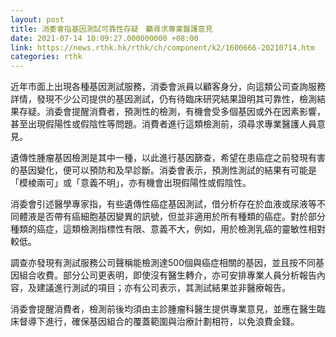 ```yaml
---
layout: post
title: 消委會指基因測試可靠性存疑　籲尋求專業醫護意見
date: 2021-07-14 10:09:27.000000000 +08:00
link: https://news.rthk.hk/rthk/ch/component/k2/1600666-20210714.htm
categories: rthk
---
```


近年市面上出現各種基因測試服務，消委會派員以顧客身分，向這類公司查詢服務詳情，發現不少公司提供的基因測試，仍有待臨床研究結果證明其可靠性，檢測結果存疑。消委會提醒消費者，預測性的檢測，有機會受多個基因或外在因素影響，甚至出現假陽性或假陰性等問題。消費者進行這類檢測前，須尋求專業醫護人員意見。

遺傳性腫瘤基因檢測是其中一種，以此進行基因篩查，希望在患癌症之前發現有害的基因變化，便可以預防和及早診斷。消委會表示，預測性測試的結果有可能是「模棱兩可」或「意義不明」，亦有機會出現假陽性或假陰性。

消委會引述醫學專家指，有些遺傳性癌症基因測試，借分析存在於血液或尿液等不同體液是否帶有癌細胞基因變異的訊號，但並非適用於所有種類的癌症。對於部分種類的癌症，這類檢測指標性有限、意義不大，例如，用於檢測乳癌的靈敏性相對較低。

調查亦發現有測試服務公司聲稱能檢測達500個與癌症相關的基因，並且按不同基因組合收費。部分公司更表明，即使沒有醫生轉介，亦可安排專業人員分析報告內容，及建議進行測試的項目；亦有公司表示，其測試結果並非醫療報告。

消委會提醒消費者，檢測前後均須由主診腫瘤科醫生提供專業意見，並應在醫生臨床督導下進行，確保基因組合的覆蓋範圍與治療計劃相符，以免浪費金錢。
